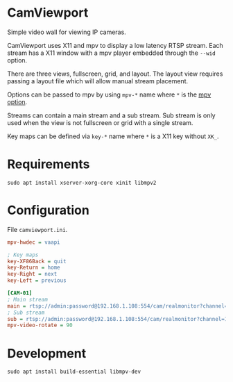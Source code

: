 # CamViewport

Simple video wall for viewing IP cameras.

CamViewport uses X11 and mpv to display a low latency RTSP stream.
Each stream has a X11 window with a mpv player embedded through the `--wid` option.

There are three views, fullscreen, grid, and layout.
The layout view requires passing a layout file which will allow manual stream placement.

Options can be passed to mpv by using `mpv-*` name where `*` is the [mpv option](https://mpv.io/manual/master/#options).

Streams can contain a main stream and a sub stream.
Sub stream is only used when the view is not fullscreen or grid with a single stream.

Key maps can be defined via `key-*` name where `*` is a X11 key without `XK_`.

# Requirements

```
sudo apt install xserver-xorg-core xinit libmpv2
```

# Configuration

File `camviewport.ini`.

```ini
mpv-hwdec = vaapi

; Key maps
key-XF86Back = quit
key-Return = home
key-Right = next
key-Left = previous

[CAM-01]
; Main stream
main = rtsp://admin:password@192.168.1.108:554/cam/realmonitor?channel=1&subtype=0
; Sub stream
sub = rtsp://admin:password@192.168.1.108:554/cam/realmonitor?channel=1&subtype=1
mpv-video-rotate = 90
```

# Development

```
sudo apt install build-essential libmpv-dev
```
